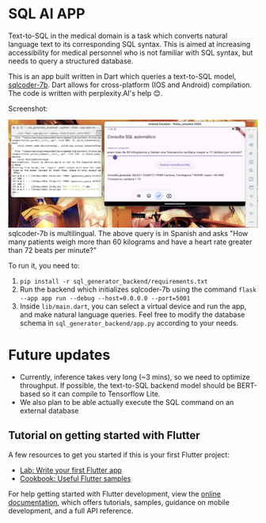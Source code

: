 # SQL AI APP

Text-to-SQL in the medical domain is a task which converts natural language text to its corresponding SQL syntax. This is aimed at increasing accessibility for medical personnel who is not familiar with SQL syntax, but needs to query a structured database.

This is an app built written in Dart which queries a text-to-SQL model, [sqlcoder-7b](https://huggingface.co/defog/sqlcoder-7b-2). Dart allows for cross-platform (IOS and Android) compilation. The code is written with perplexity.AI's help 😊. 

Screenshot: 

![Alt text](imgs/demo.png)
sqlcoder-7b is multilingual. The above query is in Spanish and asks "How many patients weigh more than 60 kilograms and have a heart rate greater than 72 beats per minute?"

To run it, you need to:
1. `pip install -r sql_generator_backend/requirements.txt` 
2. Run the backend which initializes sqlcoder-7b using the command `flask --app app run --debug --host=0.0.0.0 --port=5001`
3. Inside `lib/main.dart`, you can select a virtual device and run the app, and make natural language queries. Feel free to modify the database schema in `sql_generator_backend/app.py` according to your needs. 

# Future updates
- Currently, inference takes very long (~3 mins), so we need to optimize throughput. If possible, the text-to-SQL backend model should be BERT-based so it can compile to Tensorflow Lite.
- We also plan to be able actually execute the SQL command on an external database

## Tutorial on getting started with Flutter

A few resources to get you started if this is your first Flutter project:

- [Lab: Write your first Flutter app](https://docs.flutter.dev/get-started/codelab)
- [Cookbook: Useful Flutter samples](https://docs.flutter.dev/cookbook)

For help getting started with Flutter development, view the
[online documentation](https://docs.flutter.dev/), which offers tutorials,
samples, guidance on mobile development, and a full API reference.
